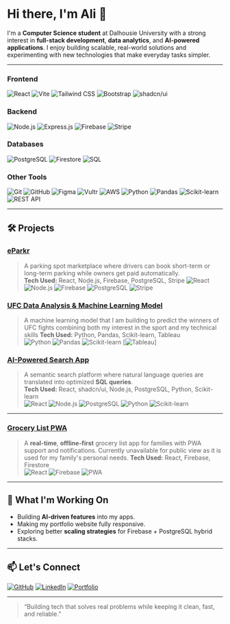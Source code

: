 # Hi there, I'm Ali 👋

I'm a **Computer Science student** at Dalhousie University with a strong interest in **full-stack development**, **data analytics**, and **AI-powered applications**. I enjoy building scalable, real-world solutions and experimenting with new technologies that make everyday tasks simpler.

---

### **Frontend**
![React](https://img.shields.io/badge/React-20232A?style=for-the-badge&logo=react&logoColor=61DAFB)
![Vite](https://img.shields.io/badge/Vite-646CFF?style=for-the-badge&logo=vite&logoColor=white)
![Tailwind CSS](https://img.shields.io/badge/TailwindCSS-06B6D4?style=for-the-badge&logo=tailwind-css&logoColor=white)
![Bootstrap](https://img.shields.io/badge/Bootstrap-7952B3?style=for-the-badge&logo=bootstrap&logoColor=white)
![shadcn/ui](https://img.shields.io/badge/shadcn/ui-black?style=for-the-badge)

### **Backend**
![Node.js](https://img.shields.io/badge/Node.js-339933?style=for-the-badge&logo=node.js&logoColor=white)
![Express.js](https://img.shields.io/badge/Express.js-000000?style=for-the-badge&logo=express&logoColor=white)
![Firebase](https://img.shields.io/badge/Firebase-FFCA28?style=for-the-badge&logo=firebase&logoColor=black)
![Stripe](https://img.shields.io/badge/Stripe-626CD9?style=for-the-badge&logo=stripe&logoColor=white)

### **Databases**
![PostgreSQL](https://img.shields.io/badge/PostgreSQL-4169E1?style=for-the-badge&logo=postgresql&logoColor=white)
![Firestore](https://img.shields.io/badge/Firestore-FFCA28?style=for-the-badge&logo=firebase&logoColor=black)
![SQL](https://img.shields.io/badge/SQL-4479A1?style=for-the-badge&logo=database&logoColor=white)

### **Other Tools**
![Git](https://img.shields.io/badge/Git-F05033?style=for-the-badge&logo=git&logoColor=white)
![GitHub](https://img.shields.io/badge/GitHub-181717?style=for-the-badge&logo=github&logoColor=white)
![Figma](https://img.shields.io/badge/Figma-F24E1E?style=for-the-badge&logo=figma&logoColor=white)
![Vultr](https://img.shields.io/badge/Vultr-007BFC?style=for-the-badge&logo=vultr&logoColor=white)
![AWS](https://img.shields.io/badge/AWS-232F3E?style=for-the-badge&logo=amazon-aws&logoColor=FF9900)
![Python](https://img.shields.io/badge/Python-3776AB?style=for-the-badge&logo=python&logoColor=white)
![Pandas](https://img.shields.io/badge/Pandas-150458?style=for-the-badge&logo=pandas&logoColor=white)
![Scikit-learn](https://img.shields.io/badge/Scikit--learn-F7931E?style=for-the-badge&logo=scikit-learn&logoColor=white)
![REST API](https://img.shields.io/badge/REST-02569B?style=for-the-badge&logo=fastapi&logoColor=white)

---

## 🛠 Projects

### [**eParkr**](#)
> A parking spot marketplace where drivers can book short-term or long-term parking while owners get paid automatically.  
**Tech Used:** React, Node.js, Firebase, PostgreSQL, Stripe
![React](https://img.shields.io/badge/-React-20232A?style=flat&logo=react)
![Node.js](https://img.shields.io/badge/-Node.js-339933?style=flat&logo=node.js&logoColor=white)
![Firebase](https://img.shields.io/badge/-Firebase-FFCA28?style=flat&logo=firebase&logoColor=black)
![PostgreSQL](https://img.shields.io/badge/-PostgreSQL-4169E1?style=flat&logo=postgresql&logoColor=white)
![Stripe](https://img.shields.io/badge/Stripe-626CD9?style=for-the-badge&logo=stripe&logoColor=white)

### [**UFC Data Analysis & Machine Learning Model**](#)
> A machine learning model that I am building to predict the winners of UFC fights combining both my interest in the sport and my technical skills
**Tech Used:** Python, Pandas, Scikit-learn, Tableau  
![Python](https://img.shields.io/badge/Python-3776AB?style=for-the-badge&logo=python&logoColor=white)
![Pandas](https://img.shields.io/badge/Pandas-150458?style=for-the-badge&logo=pandas&logoColor=white)
![Scikit-learn](https://img.shields.io/badge/Scikit--learn-F7931E?style=for-the-badge&logo=scikit-learn&logoColor=white)
[![Tableau](https://custom-icon-badges.demolab.com/badge/Tableau-0176D3?logo=tableau&logoColor=fff)]

### [**AI-Powered Search App**](#)
> A semantic search platform where natural language queries are translated into optimized **SQL queries**.  
**Tech Used:** React, shadcn/ui, Node.js, PostgreSQL, Python, Scikit-learn  
![React](https://img.shields.io/badge/-React-20232A?style=flat&logo=react)
![Node.js](https://img.shields.io/badge/-Node.js-339933?style=flat&logo=node.js&logoColor=white)
![PostgreSQL](https://img.shields.io/badge/-PostgreSQL-4169E1?style=flat&logo=postgresql&logoColor=white)
![Python](https://img.shields.io/badge/-Python-3776AB?style=flat&logo=python&logoColor=white)
![Scikit-learn](https://img.shields.io/badge/-Scikit--learn-F7931E?style=flat&logo=scikit-learn&logoColor=white)

---

### [**Grocery List PWA**](#)
> A **real-time**, **offline-first** grocery list app for families with PWA support and notifications. Currently unavailable for public view as it is used for my family's personal needs.
**Tech Used:** React, Firebase, Firestore  
![React](https://img.shields.io/badge/-React-20232A?style=flat&logo=react)
![Firebase](https://img.shields.io/badge/-Firebase-FFCA28?style=flat&logo=firebase&logoColor=black)
![PWA](https://img.shields.io/badge/-PWA-5A0FC8?style=flat&logo=pwa&logoColor=white)

---

## 📌 What I'm Working On
- Building **AI-driven features** into my apps.
- Making my portfolio website fully responsive.
- Exploring better **scaling strategies** for Firebase + PostgreSQL hybrid stacks.

---

## 📫 Let's Connect
[![GitHub](https://img.shields.io/badge/GitHub-000?style=for-the-badge&logo=github&logoColor=white)](https://github.com/AliShakhzodov)
[![LinkedIn](https://img.shields.io/badge/LinkedIn-0A66C2?style=for-the-badge&logo=linkedin&logoColor=white)](https://linkedin.com/in/alishahzodov)
[![Portfolio](https://img.shields.io/badge/Portfolio-FF6F61?style=for-the-badge&logo=react&logoColor=white)](https://ashahzodov.com/)

---

> “Building tech that solves real problems while keeping it clean, fast, and reliable.”
